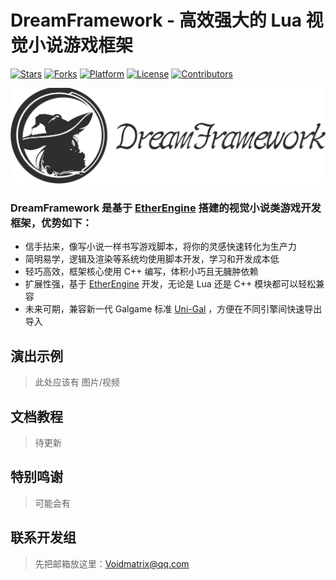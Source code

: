 # DreamFramework - 高效强大的 Lua 视觉小说游戏框架
[![Stars](https://img.shields.io/github/stars/VoidmatrixHeathcliff/Dream.svg?style=flat&labelColor=e49e61)](https://github.com/VoidmatrixHeathcliff/Dream/stargazers)
[![Forks](https://img.shields.io/github/forks/VoidmatrixHeathcliff/Dream.svg?style=flat&labelColor=e49e61)](https://github.com/VoidmatrixHeathcliff/Dream/network/members)
[![Platform](https://img.shields.io/badge/platform-Window%20%7C%20Mac%20%7C%20Linux%20%7C%20Android%20%7C%20Web-%23989898)](https://en.wikipedia.org/wiki/Cross-platform_software)
[![License](https://img.shields.io/github/license/VoidmatrixHeathcliff/Dream.svg?style=flat&label=license&message=notspecified&labelColor=3f48cc)](https://github.com/VoidmatrixHeathcliff/Dream/blob/main/LICENSE)
[![Contributors](https://img.shields.io/github/contributors/VoidmatrixHeathcliff/Dream)](https://github.com/VoidmatrixHeathcliff/Dream/graphs/contributors)

![DreamFramework](docs/img/title.png)

### DreamFramework 是基于 [EtherEngine](https://github.com/VoidmatrixHeathcliff/EtherEngine) 搭建的视觉小说类游戏开发框架，优势如下：

+ 信手拈来，像写小说一样书写游戏脚本，将你的灵感快速转化为生产力
+ 简明易学，逻辑及渲染等系统均使用脚本开发，学习和开发成本低
+ 轻巧高效，框架核心使用 C++ 编写，体积小巧且无臃肿依赖
+ 扩展性强，基于 [EtherEngine](https://github.com/VoidmatrixHeathcliff/EtherEngine) 开发，无论是 Lua 还是 C++ 模块都可以轻松兼容
+ 未来可期，兼容新一代 Galgame 标准 [Uni-Gal](https://github.com/Uni-Gal) ，方便在不同引擎间快速导出导入

## 演出示例

> 此处应该有 图片/视频

## 文档教程

> 待更新

## 特别鸣谢

> 可能会有

## 联系开发组

> 先把邮箱放这里：Voidmatrix@qq.com
